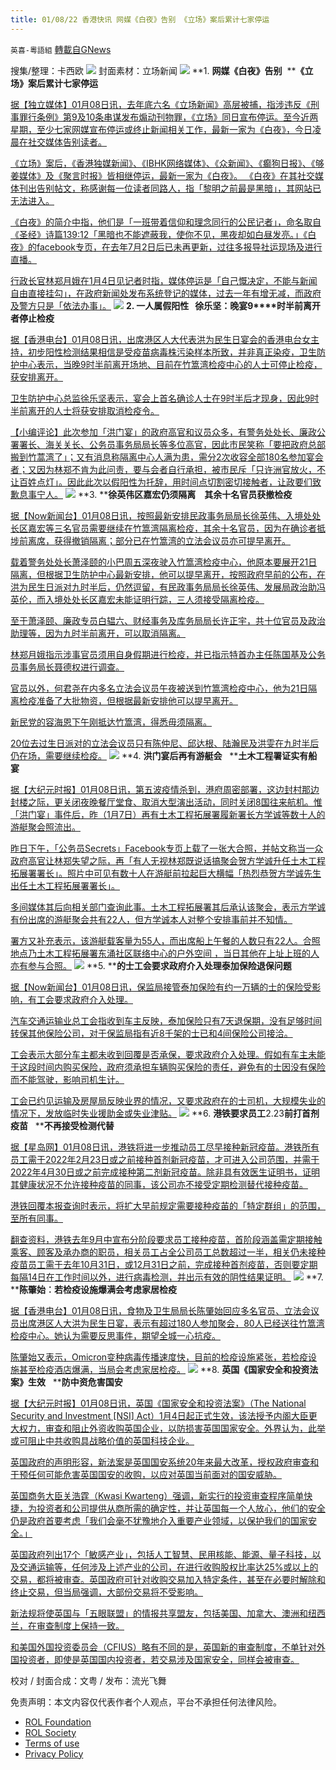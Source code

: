 ```yaml
---
title: 01/08/22 香港快讯 网媒《白夜》告别 《立场》案后累计七家停运
---
```

`英喜-粵語組` [轉載自GNews](https://gnews.org/zh-hans/1836730/)

搜集/整理：卡西欧
![](https://assets.gnews.org/wp-content/uploads/2022/01/0108fenmian.jpg)
封面素材：立场新闻
![](https://assets.gnews.org/wp-content/uploads/2022/01/Screen-Shot-2022-01-08-at-8.50.50-AM.png)
**1. ****网媒《白夜》告别****  ****《立场》案后累计七家停运**

[据【独立媒体】01月08日讯，去年底六名《立场新闻》高层被捕，指涉违反《刑事罪行条例》第9及10条串谋发布煽动刊物罪，《立场》同日宣布停运。至今近两星期，至少七家网媒宣布停运或终止新闻相关工作，最新一家为《白夜》，今日凌晨在社交媒体告别读者。](https://www.inmediahk.net/node/媒體/網媒《白夜》告別-《立場》案後累計七家停運)

[《立场》案后，《香港独媒新闻》、《IBHK网络媒体》、《众新闻》、《癫狗日报》、《够姜媒体》及《聚言时报》皆相继停运，最新一家为《白夜》。 《白夜》在其社交媒体刊出告别帖文，称感谢每一位读者同路人，指「黎明之前最是黑暗」，其网站已无法进入。](https://www.inmediahk.net/node/媒體/網媒《白夜》告別-《立場》案後累計七家停運)

[《白夜》的简介中指，他们是「一班带着信仰和理念同行的公民记者」，命名取自《圣经》诗篇139:12「黑暗也不能遮蔽我，使你不见，黑夜却如白昼发亮。」《白夜》的facebook专页，在去年7月2日后已未再更新，过往多报导社运现场及进行直播。](https://www.inmediahk.net/node/媒體/網媒《白夜》告別-《立場》案後累計七家停運)

[行政长官林郑月娥在1月4日见记者时指，媒体停运是「自己慨决定，不能与新闻自由直接挂勾」，在政府新闻处发布系统登记的媒体，过去一年有增无减，而政府及警方只是「依法办事」。](https://www.inmediahk.net/node/媒體/網媒《白夜》告別-《立場》案後累計七家停運)
![](https://assets.gnews.org/wp-content/uploads/2022/01/Screen-Shot-2022-01-08-at-8.51.02-AM.png)
**2. ****一人属假阳性****   ****徐乐坚：晚宴****9****时半前离开者停止检疫**

[据【香港电台】01月08日讯，出席港区人大代表洪为民生日宴会的香港电台女主持，初步阳性检测结果相信是受疫苗病毒株污染样本所致，并非真正染疫，卫生防护中心表示，当晚9时半前离开场地、目前在竹篙湾检疫中心的人士可停止检疫，获安排离开。](https://news.rthk.hk/rthk/ch/component/k2/1627935-20220108.htm)

[卫生防护中心总监徐乐坚表示，宴会上首名确诊人士在9时半后才现身，因此9时半前离开的人士将获安排取消检疫令。](https://news.rthk.hk/rthk/ch/component/k2/1627935-20220108.htm)

[【小编评论】此次参加「洪门宴」的政府高官和议员众多，有警务处处长、廉政公署署长、海关关长、公务员事务局局长等多位高官，因此市民笑称「要把政府总部搬到竹蒿湾了」；又有消息称隔离中心人满为患，需分2次收容全部180名参加宴会者；又因为林郑不肯为此问责，要与会者自行承担，被市民斥「只许洲官放火，不让百姓点灯」。因此此次以假阳性为托辞，用时间点切割密切接触者，让政要们致歉息事宁人。](https://news.rthk.hk/rthk/ch/component/k2/1627935-20220108.htm)
![](https://assets.gnews.org/wp-content/uploads/2022/01/Screen-Shot-2022-01-08-at-8.51.12-AM.png)
**3. ****徐英伟区嘉宏仍须隔离　其余十名官员获撤检疫**

[据【Now新闻台】01月08日讯，按照最新安排民政事务局局长徐英伟、入境处处长区嘉宏等三名官员需要继续在竹篙湾隔离检疫，其余十名官员，因为在确诊者抵埗前离席，获得撤销隔离；部分已在竹篙湾的立法会议员亦可提早离开。](https://news.now.com/home/local/player?newsId=462632)

[载着警务处处长萧泽颐的小巴周五深夜驶入竹篙湾检疫中心，他原本要展开21日隔离，但根据卫生防护中心最新安排，他可以提早离开，按照政府早前的公布，在洪为民生日派对九时半后，仍然逗留，有民政事务局局长徐英伟、发展局政治助冯英伦，而入境处处长区嘉宏未能证明行踪，三人须接受隔离检疫。](https://news.now.com/home/local/player?newsId=462632)

[至于萧泽颐、廉政专员白辒六、财经事务及库务局局长许正宇，共十位官员及政治助理等，因为九时半前离开，可以取消隔离。](https://news.now.com/home/local/player?newsId=462632)

[林郑月娥指示涉事官员须用自身假期进行检疫，并已指示特首办主任陈国基及公务员事务局长聂德权进行调查。](https://news.now.com/home/local/player?newsId=462632)

[官员以外，何君尧在内多名立法会议员午夜被送到竹篙湾检疫中心，他为21日隔离检疫准备了大批物资，但根据最新安排他可以提早离开。](https://news.now.com/home/local/player?newsId=462632)

[新民党的容海恩下午刚抵达竹篙湾，得悉毋须隔离。](https://news.now.com/home/local/player?newsId=462632)

[20位去过生日派对的立法会议员只有陈仲尼、邱达根、陆瀚民及洪雯在九时半后仍在场，需要继续检疫。](https://news.now.com/home/local/player?newsId=462632)
![](https://assets.gnews.org/wp-content/uploads/2022/01/Screen-Shot-2022-01-08-at-8.51.21-AM.png)
**4. ****洪门宴后再有游艇会****   ****土木工程署证实有船宴**

[据【大纪元时报】01月08日讯，第五波疫情杀到，港府周密部署，这边封村那边封楼之际，更关闭夜晚餐厅堂食、取消大型演出活动，同时关闭8国往来航机。惟「洪门宴」事件后，昨（1月7日）再有土木工程拓展署履新署长方学诚等数十人的游艇聚会照流出。](https://hk.epochtimes.com/news/2022-01-08/88707608)

[昨日下午，「公务员Secrets」Facebook专页上载了一张大合照，并帖文称当一众政府高官让林郑失望之际，再「有人无视林郑既说话搞聚会贺方学诚升任土木工程拓展署署长」。照片中可见有数十人在游艇前拉起巨大横幅「热烈恭贺方学诚先生出任土木工程拓展署署长」。](https://hk.epochtimes.com/news/2022-01-08/88707608)

[多间媒体其后向相关部门查询此事。土木工程拓展署其后承认该聚会，表示方学诚有份出席的游艇聚会共有22人，但方学诚本人对整个安排事前并不知情。](https://hk.epochtimes.com/news/2022-01-08/88707608)

[署方又补充表示，该游艇载客量为55人，而出席船上午餐的人数只有22人。合照地点乃土木工程拓展署东涌社区联络中心的户外空间 ，当日其他在上址上班的人亦有参与合照。](https://hk.epochtimes.com/news/2022-01-08/88707608)
![](https://assets.gnews.org/wp-content/uploads/2022/01/Screen-Shot-2022-01-08-at-8.51.31-AM.png)
**5. ****的士工会要求政府介入处理泰加保险退保问题**

[据【Now新闻台】01月08日讯，保监局接管泰加保险有约一万辆的士的保险受影响，有工会要求政府介入处理。](https://news.now.com/home/local/player?newsId=462622)

[汽车交通运输业总工会指收到车主反映，泰加保险只有7天退保期，没有足够时间转保其他保险公司，对于保监局指有近8千架的士已和4间保险公司接洽。](https://news.now.com/home/local/player?newsId=462622)

[工会表示大部分车主都未收到回覆是否承保，要求政府介入处理。假如有车主未能于这段时间内购买保险，政府须承担车辆购买保险的责任，避免有的士因没有保险而不能驾驶，影响司机生计。](https://news.now.com/home/local/player?newsId=462622)

[工会已约见运输及房屋局反映业界的情况，又要求政府在的士司机，大规模失业的情况下，发放临时失业援助金或失业津贴。](https://news.now.com/home/local/player?newsId=462622)
![](https://assets.gnews.org/wp-content/uploads/2022/01/Screen-Shot-2022-01-08-at-8.51.41-AM.png)
**6. ****港铁要求员工****2.23****前打首剂疫苗****   ****不再接受检测代替**

[据【星岛网】01月08日讯，港铁将进一步推动员工尽早接种新冠疫苗。港铁所有员工需于2022年2月23日或之前接种首剂新冠疫苗，才可进入公司范围，并需于2022年4月30日或之前完成接种第二剂新冠疫苗。除非具有效医生证明书，证明其健康状况不允许接种疫苗的同事，该公司亦不接受定期检测替代接种疫苗。](https://std.stheadline.com/realtime/article/1796794/即時-港聞-港鐵要求員工2-23前打首劑疫苗-不再接受檢測代替)

[港铁回覆本报查询时表示，将扩大早前规定需要接种疫苖的「特定群组」的范围，至所有同事。](https://std.stheadline.com/realtime/article/1796794/即時-港聞-港鐵要求員工2-23前打首劑疫苗-不再接受檢測代替)

[翻查资料，港铁去年9月中宣布分阶段要求员工接种疫苗，首阶段涵盖需定期接触乘客、顾客及承办商的职员，相关员工占全公司员工总数超过一半，相关仍未接种疫苗员工需于去年10月31日，或12月31日之前，完成接种首剂疫苗，否则要定期每隔14日在工作时间以外，进行病毒检测，并出示有效的阴性结果证明。](https://std.stheadline.com/realtime/article/1796794/即時-港聞-港鐵要求員工2-23前打首劑疫苗-不再接受檢測代替)
![](https://assets.gnews.org/wp-content/uploads/2022/01/Screen-Shot-2022-01-08-at-8.51.50-AM.png)
**7. ****陈肇始︰若检疫设施爆满会考虑家居检疫**

[据【香港电台】01月08日讯，食物及卫生局局长陈肇始回应多名官员、立法会议员出席港区人大洪为民生日宴，表示有超过180人参加聚会，80人已经送往竹篙湾检疫中心。她认为需要反思事件，期望全城一心抗疫。](https://news.rthk.hk/rthk/ch/component/k2/1627925-20220108.htm)

[陈肇始又表示，Omicron变种病毒传播速度快，目前的检疫设施紧张，若检疫设施甚至检疫酒店爆满，当局会考虑家居检疫。](https://news.rthk.hk/rthk/ch/component/k2/1627925-20220108.htm)
![](https://assets.gnews.org/wp-content/uploads/2022/01/Screen-Shot-2022-01-08-at-8.52.01-AM.png)
**8. ****英国《国家安全和投资法案》生效****   ****防中资危害国安**

[据【大纪元时报】01月08日讯，英国《国家安全和投资法案》（The National Security and Investment \[NSI\] Act）1月4日起正式生效，该法授予内阁大臣更大权力，审查和阻止外资收购英国企业，以防损害英国国家安全。外界认为，此举或可阻止中共收购具战略价值的英国科技企业。](https://www.ntdtv.com/b5/2022/01/06/a103314316.html)

[英国政府的声明形容，新法案是英国国安系统20年来最大改革，授权政府审查和干预任何可能危害英国国安的收购，以应对英国当前面对的国安威胁。](https://www.ntdtv.com/b5/2022/01/06/a103314316.html)

[英国商务大臣关浩霆（Kwasi Kwarteng）强调，新实行的投资审查程序简单快捷，为投资者和公司提供从商所需的确定性，并让英国每一个人放心，他们的安全仍是政府首要考虑「我们会毫不犹豫地介入重要产业领域，以保护我们的国家安全。」](https://www.ntdtv.com/b5/2022/01/06/a103314316.html)

[英国政府列出17个「敏感产业」，包括人工智慧、民用核能、能源、量子科技，以及交通运输等，任何涉及上述产业的公司，在进行收购股权比率达25%或以上的交易，都将被审查。英国政府可针对收购交易加入特定条件，甚至在必要时解除和终止交易，但当局强调，大部份交易将不受影响。](https://www.ntdtv.com/b5/2022/01/06/a103314316.html)

[新法规将使英国与「五眼联盟」的情报共享盟友，包括美国、加拿大、澳洲和纽西兰，在审查制度上保持一致。](https://www.ntdtv.com/b5/2022/01/06/a103314316.html)

[和美国外国投资委员会（CFIUS）略有不同的是，英国新的审查制度，不单针对外国投资者，即使是英国国内投资者，若交易涉及国家安全，同样会被审查。](https://www.ntdtv.com/b5/2022/01/06/a103314316.html)

校对 / 封面合成：文粤 / 发布：流光飞舞

 

免责声明：本文内容仅代表作者个人观点，平台不承担任何法律风险。

- [ROL Foundation](https://rolfoundation.org/)
- [ROL Society](https://rolsociety.org/)
- [Terms of use](https://gnews.org/terms-of-use-3/)
- [Privacy Policy](https://gnews.org/privacy-policy/)
